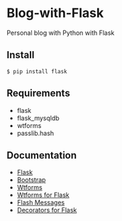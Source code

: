 # Blog-with-Flask
Personal blog with Python with Flask
## Install
    $ pip install flask
## Requirements
- flask
- flask_mysqldb
- wtforms
- passlib.hash
## Documentation
- [Flask](http://flask.pocoo.org/)
- [Bootstrap](https://getbootstrap.com/docs/4.0/getting-started/introduction/)
- [Wtforms](https://wtforms.readthedocs.io/en/stable/)
- [Wtforms for Flask](https://flask-wtf.readthedocs.io/en/stable/)
- [Flash Messages](http://flask.pocoo.org/docs/0.12/patterns/flashing/)
- [Decorators for Flask](http://flask.pocoo.org/docs/0.12/patterns/viewdecorators/)
